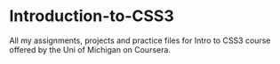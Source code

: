 # Introduction-to-CSS3
All my assignments, projects and practice files for Intro to CSS3 course offered by the Uni of Michigan on Coursera.
